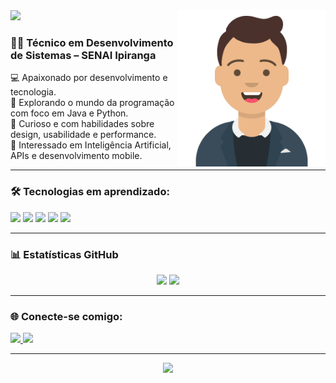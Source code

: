 <img src="https://capsule-render.vercel.app/api?type=waving&color=8B0000&height=100&section=header&text=Olá,%20eu%20sou%20Henzo%20Falconi!&fontSize=25&fontAlign=50&fontColor=ffffff" />

<img align="right" alt="Henzo Avatar" height="250" src="https://raw.githubusercontent.com/HenzoFalconi/HenzoFalconii/refs/heads/main/avataaars.png" />

### 👨‍💻 Técnico em Desenvolvimento de Sistemas – SENAI Ipiranga

💻 Apaixonado por desenvolvimento e tecnologia.<br>
🚀 Explorando o mundo da programação com foco em Java e Python.<br>
🎨 Curioso e com habilidades sobre design, usabilidade e performance.<br>
🤖 Interessado em Inteligência Artificial, APIs e desenvolvimento mobile.<br>

---

### 🛠 Tecnologias em aprendizado:

<p>
  <img src="https://cdn.jsdelivr.net/gh/devicons/devicon/icons/java/java-original.svg" width="40"/>
  <img src="https://cdn.jsdelivr.net/gh/devicons/devicon/icons/python/python-original.svg" width="40"/>
  <img src="https://cdn.jsdelivr.net/gh/devicons/devicon/icons/javascript/javascript-original.svg" width="40"/>
  <img src="https://cdn.jsdelivr.net/gh/devicons/devicon/icons/html5/html5-original.svg" width="40"/>
  <img src="https://cdn.jsdelivr.net/gh/devicons/devicon/icons/css3/css3-original.svg" width="40"/>
</p>

---

### 📊 Estatísticas GitHub

<p align="center">
  <img height="160em" src="https://github-readme-stats.vercel.app/api?username=HenzoFalconi&show_icons=true&theme=dark&icon_color=ff4500&text_color=ffffff&title_color=ff6347&bg_color=00000000&hide_title=true"/>
  <img height="150em" src="https://github-readme-stats.vercel.app/api/top-langs/?username=HenzoFalconi&layout=compact&theme=dark&text_color=ffffff&title_color=ff6347&bg_color=00000000&cache_seconds=10&cache=clear"/>
</p>

---

### 🌐 Conecte-se comigo:

<p>
  <a href="https://www.linkedin.com/in/henzo-falconi-aaa70826a/" target="_blank">
    <img src="https://img.shields.io/badge/LinkedIn-B22222?style=for-the-badge&logo=linkedin&logoColor=white"/>
  </a>
  <a href="https://www.instagram.com/hzfalconi/" target="_blank">
    <img src="https://img.shields.io/badge/Instagram-8B0000?style=for-the-badge&logo=instagram&logoColor=white"/>
  </a>
</p>

---

<p align="center">
  <img src="https://capsule-render.vercel.app/api?section=footer&type=waving&color=8B0000&height=100"/>
</p>
